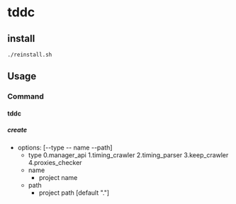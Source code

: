# tddc

## install
`./reinstall.sh`

## Usage

### Command

#### tddc

##### create 
- options: [--type -- name --path]
  - type
    0.manager_api
    1.timing_crawler
    2.timing_parser
    3.keep_crawler
    4.proxies_checker
  - name
    - project name
  - path
    - project path [default "."]
